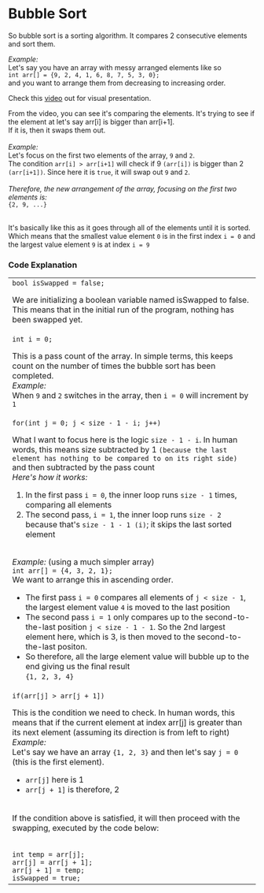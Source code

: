 <h1>Bubble Sort</h1>
<p>So bubble sort is a sorting algorithm. It compares 2 consecutive elements and sort them.</p>
<p><i>Example:</i><br>
  Let's say you have an array with messy arranged elements like so<br>
  <code>int arr[] = {9, 2, 4, 1, 6, 8, 7, 5, 3, 0};</code><br>
  and you want to arrange them from decreasing to increasing order.<br>
</p>
<p>
  Check this <a href='https://en.wikipedia.org/wiki/Bubble_sort#/media/File:Bubble-sort-example-300px.gif' target="_blank">video</a> out for visual presentation.
</p>
<p>
  From the video, you can see it's comparing the elements. It's trying to see if the element at let's say arr[i] is bigger than arr[i+1].<br>
  If it is, then it swaps them out.<br><br>
  <i>Example:</i><br>
  Let's focus on the first two elements of the array, <code>9</code> and <code>2</code>.<br>
  The condition <code>arr[i] > arr[i+1]</code> will check if 9 <code>(arr[i])</code> is bigger than 2 <code>(arr[i+1])</code>. Since here it is <code>true</code>, it will swap out <code>9</code> and <code>2</code>.<br><br>
  <i>Therefore, the new arrangement of the array, focusing on the first two elements is:</i><br>
  <code>{2, 9, ...}</code><br><br>

  It's basically like this as it goes through all of the elements until it is sorted. Which means that the smallest value element <code>0</code> is in the first index <code>i = 0</code> and the largest value element <code>9</code> is at index <code>i = 9</code>
</p>

<h3>Code Explanation</h3>
<table>
  <tbody>
    <tr>
      <td>
        <code>bool isSwapped = false;</code><br>
        <p>We are initializing a boolean variable named isSwapped to false. This means that in the initial run of the program, nothing has been swapped yet.</p>
      </td>
    </tr>
    <tr>
      <td>
        <code>int i = 0;</code><br>
      <p>This is a pass count of the array. In simple terms, this keeps count on the number of times the bubble sort has been completed.<br>
        <i>Example:</i><br>
        When <code>9</code> and <code>2</code> switches in the array, then <code>i = 0</code> will increment by <code>1</code>
      </p>
      </td>
    </tr>
    <tr>
      <td>
        <code>for(int j = 0; j < size - 1 - i; j++)</code><br>
        <p>
          What I want to focus here is the logic <code>size - 1 - i</code>. In human words, this means size subtracted by 1 <code>(because the last element has nothing to be compared to on its right side)</code> and then subtracted by the pass count<br>
          <i>Here's how it works:</i><br>
          <ol>
            <li>In the first pass <code>i = 0</code>, the inner loop runs <code>size - 1</code> times, comparing all elements</li>
            <li>The second pass, <code>i = 1</code>, the inner loop runs <code>size - 2</code> because that's <code>size - 1 - 1 (i)</code>; it skips the last sorted element </li>
          </ol>
          <br>
          <i>Example:</i> (using a much simpler array)<br>
          <code>int arr[] = {4, 3, 2, 1};</code><br>
          We want to arrange this in ascending order.<br>
          <ul>
            <li>The first pass <code>i = 0</code> compares all elements of <code>j < size - 1</code>, the largest element value <code>4</code> is moved to the last position</li>
            <li>The second pass <code>i = 1</code> only compares up to the second-to-the-last position <code>j < size - 1 - 1</code>. So the 2nd largest element here, which is 3, is then moved to the second-to-the-last positon.</li>
            <li>So therefore, all the large element value will bubble up to the end giving us the final result<br><code>{1, 2, 3, 4}</code></li>
          </ul>
        </p>
      </td>
    </tr>
    <tr>
      <td>
        <code>if(arr[j] > arr[j + 1])</code><br>
        <p>This is the condition we need to check. In human words, this means that if the current element at index arr[j] is greater than its next element (assuming its direction is from left to right)<br>
          <i>Example:</i><br>
          Let's say we have an array <code>{1, 2, 3}</code> and then let's say <code>j = 0</code> (this is the first element).<br>
          <ul>
            <li><code>arr[j]</code> here is 1</li>
            <li><code>arr[j + 1]</code> is therefore, 2</li>
          </ul>
        </p>
      </td>
    </tr>
    <tr>
      <td>
        <p>If the condition above is satisfied, it will then proceed with the swapping, executed by the code below:</p><br>
        <code>int temp = arr[j];</code><br>
        <code>arr[j] = arr[j + 1];</code><br>
        <code>arr[j + 1] = temp;</code><br>
        <code>isSwapped = true;</code><br>
      </td>
    </tr>
  </tbody>
</table>
